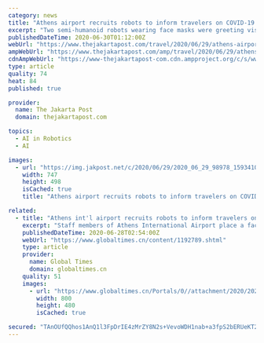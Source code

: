```yaml
---
category: news
title: "Athens airport recruits robots to inform travelers on COVID-19 measures"
excerpt: "Two semi-humanoid robots wearing face masks were greeting visitors at Athens International Airport \"Eleftherios Venizelos\" (AIA) with anti-COVID-19 information when Xinhua reporters took a tour in the airport on Friday."
publishedDateTime: 2020-06-30T01:12:00Z
webUrl: "https://www.thejakartapost.com/travel/2020/06/29/athens-airport-recruits-robots-to-inform-travelers-on-covid-19-measures.html"
ampWebUrl: "https://www.thejakartapost.com/amp/travel/2020/06/29/athens-airport-recruits-robots-to-inform-travelers-on-covid-19-measures.html"
cdnAmpWebUrl: "https://www-thejakartapost-com.cdn.ampproject.org/c/s/www.thejakartapost.com/amp/travel/2020/06/29/athens-airport-recruits-robots-to-inform-travelers-on-covid-19-measures.html"
type: article
quality: 74
heat: 84
published: true

provider:
  name: The Jakarta Post
  domain: thejakartapost.com

topics:
  - AI in Robotics
  - AI

images:
  - url: "https://img.jakpost.net/c/2020/06/29/2020_06_29_98978_1593410211._medium.jpg"
    width: 747
    height: 498
    isCached: true
    title: "Athens airport recruits robots to inform travelers on COVID-19 measures"

related:
  - title: "Athens int'l airport recruits robots to inform travelers on COVID-19 measures"
    excerpt: "Staff members of Athens International Airport place a face mask on a Pepper robot in Athens, Greece, June 26, 2020. (Xinhua/Marios Lolos) Two semi-humanoid robots wearing face masks were greeting visitors at Athens International Airport \"Eleftherios Venizelos\" (AIA) with anti-COVID-19 information when Xinhua reporters took a tour in the airport on Friday."
    publishedDateTime: 2020-06-28T02:54:00Z
    webUrl: "https://www.globaltimes.cn/content/1192789.shtml"
    type: article
    provider:
      name: Global Times
      domain: globaltimes.cn
    quality: 51
    images:
      - url: "https://www.globaltimes.cn/Portals/0//attachment/2020/2020-06-28/dfc4f693-38ff-44ac-8a8d-239a6128c3c5.jpeg"
        width: 800
        height: 480
        isCached: true

secured: "TAnOUfQQhos1AnQ1l3FpDrIE4zMrZY8N2s+VevoWDH1nab+a3fpS2bERUeKT2/uKQNAPgAnNi4w6O+k+OoBdeFN3gTYcztzUlXXeLeuWnWECeJ9ap/aVb/eysAurg30qJsUXGrs4v5TP7HwCEuUQhbTb8w8wgT/q5I8F1JIxBCHkFy6iY22braFrEN9kQce1YU+28Gq/4hHEMwYT95bbHSk4a0SzMlPzvJTRtQ+HSXJN/2U2M99DBYjM4ZV0QdjPEkCysmDYPnCeDNlj3zNJT0Y+CjaSSjxtxj2KbBh/zdcTTrJlvpm2vLJrY7D9m5xjy7yjjF7PyD5i3Vrf+kPmzQ==;nSHkXKBQKoVwfTktKdZoJg=="
---
```


